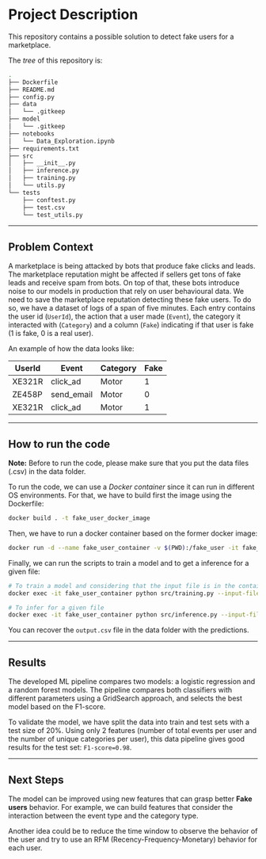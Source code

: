 # Project Description

This repository contains a possible solution to detect fake users for a marketplace. 

The *tree* of this repository is:

````bash
.
├── Dockerfile
├── README.md
├── config.py
├── data
│   └── .gitkeep
├── model
│   └── .gitkeep
├── notebooks
│   └── Data_Exploration.ipynb
├── requirements.txt
├── src
│   ├── __init__.py
│   ├── inference.py
│   ├── training.py
│   └── utils.py
└── tests
    ├── conftest.py
    ├── test.csv
    └── test_utils.py
````

----

## Problem Context

A marketplace is being attacked by bots that produce fake clicks and leads. The
marketplace reputation might be affected if sellers get tons of fake leads and
receive spam from bots. On top of that, these bots introduce noise to our models
in production that rely on user behavioural data. We need to save the marketplace
reputation detecting these fake users. To do so, we have a dataset of logs of a
span of five minutes. Each entry contains the user id (`UserId`), the action that
a user made (`Event`), the category it interacted with (`Category`) and a column
(`Fake`) indicating if that user is fake (1 is fake, 0 is a real user).

An example of how the data looks like:

| UserId | Event      | Category  | Fake |
|--------|------------|-----------|------|
| XE321R | click_ad   | Motor     | 1    |
| ZE458P | send_email | Motor     | 0    |
| XE321R | click_ad   | Motor     | 1    |

----

## How to run the code

**Note:**
Before to run the code, please make sure that you put the data files (.csv) in the
data folder.

To run the code, we can use a *Docker container* since it can run in different OS
environments. For that, we have to build first the image using the Dockerfile:

```bash
docker build . -t fake_user_docker_image
```

Then, we have to run a docker container based on the former docker image:

```bash
docker run -d --name fake_user_container -v $(PWD):/fake_user -it fake_user_docker_image
```

Finally, we can run the scripts to train a model and to get a inference for a given file:

```bash
# To train a model and considering that the input file is in the container 
docker exec -it fake_user_container python src/training.py --input-file data/fake_users.csv

# To infer for a given file
docker exec -it fake_user_container python src/inference.py --input-file data/fake_users.csv --output-file data/output.csv
```

You can recover the `output.csv` file in the data folder with the predictions.

----

## Results

The developed ML pipeline compares two models: a logistic regression and a random forest models.
The pipeline compares both classifiers with different parameters using a GridSearch approach, and
selects the best model based on the F1-score.

To validate the model, we have split the data into train and test sets with a test size of 20%.
Using only 2 features (number of total events per user and the number of unique categories per
user), this data pipeline gives good results for the test set: `F1-score=0.98`.

----

## Next Steps

The model can be improved using new features that can grasp better **Fake users** behavior.
For example, we can build features that consider the interaction between the event type and
the category type.

Another idea could be to reduce the time window to observe the behavior of the user and try
to use an RFM (Recency-Frequency-Monetary) behavior for each user.

